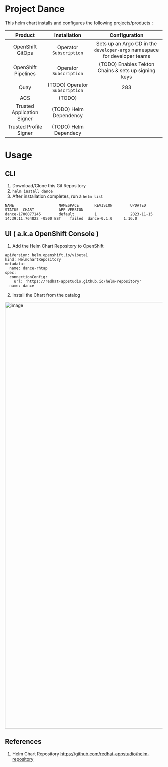 # Project Dance

This helm chart installs and configures the following projects/products :


| Product | Installation    | Configuration   |
| :---:   | :---: | :---: |
| OpenShift GitOps | Operator `Subscription`   | Sets up an Argo CD in the `developer-argo` namespace for developer teams   |
| OpenShift Pipelines | Operator  `Subscription` | (TODO) Enables Tekton Chains & sets up signing keys   |
| Quay | (TODO) Operator `Subscription`  | 283   |
| ACS | (TODO)   |    |
| Trusted Application Signer | (TODO) Helm Dependency   |    |
| Trusted Profile Signer | (TODO) Helm Dependecy   |    |


# Usage

## CLI

1. Download/Clone this Git Repository
2. `helm install dance`
3. After installation completes, run a `helm list`

```
NAME                    NAMESPACE       REVISION        UPDATED                                 STATUS  CHART           APP VERSION
dance-1700077145        default         1               2023-11-15 14:39:11.764822 -0500 EST    failed  dance-0.1.0     1.16.0   
```

## UI ( a.k.a OpenShift Console )

1. Add the Helm Chart Repository to OpenShift 

```
apiVersion: helm.openshift.io/v1beta1
kind: HelmChartRepository
metadata:
  name: dance-rhtap
spec:
  connectionConfig:
    url: 'https://redhat-appstudio.github.io/helm-repository'
  name: dance
```

2. Install the Chart from the catalog

<img width="1365" alt="image" src="https://user-images.githubusercontent.com/545280/283235252-c3dfc4d7-c11b-43ff-8a52-8b1321727b3e.png">


## References


1. Helm Chart Repository https://github.com/redhat-appstudio/helm-repository 

